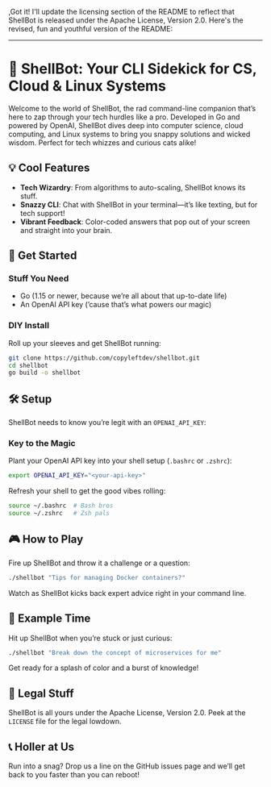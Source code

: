 ,Got it! I'll update the licensing section of the README to reflect that ShellBot is released under the Apache License, Version 2.0. Here's the revised, fun and youthful version of the README:

---

# 🚀 ShellBot: Your CLI Sidekick for CS, Cloud & Linux Systems

Welcome to the world of ShellBot, the rad command-line companion that’s here to zap through your tech hurdles like a pro. Developed in Go and powered by OpenAI, ShellBot dives deep into computer science, cloud computing, and Linux systems to bring you snappy solutions and wicked wisdom. Perfect for tech whizzes and curious cats alike!

## 💡 Cool Features

- **Tech Wizardry**: From algorithms to auto-scaling, ShellBot knows its stuff.
- **Snazzy CLI**: Chat with ShellBot in your terminal—it’s like texting, but for tech support!
- **Vibrant Feedback**: Color-coded answers that pop out of your screen and straight into your brain.

## 🎒 Get Started

### Stuff You Need

- Go (1.15 or newer, because we’re all about that up-to-date life)
- An OpenAI API key (’cause that’s what powers our magic)

### DIY Install

Roll up your sleeves and get ShellBot running:

```bash
git clone https://github.com/copyleftdev/shellbot.git
cd shellbot
go build -o shellbot
```

## 🛠 Setup

ShellBot needs to know you’re legit with an `OPENAI_API_KEY`:

### Key to the Magic

Plant your OpenAI API key into your shell setup (`.bashrc` or `.zshrc`):

```bash
export OPENAI_API_KEY="<your-api-key>"
```

Refresh your shell to get the good vibes rolling:

```bash
source ~/.bashrc  # Bash bros
source ~/.zshrc   # Zsh pals
```

## 🎮 How to Play

Fire up ShellBot and throw it a challenge or a question:

```bash
./shellbot "Tips for managing Docker containers?"
```

Watch as ShellBot kicks back expert advice right in your command line.

## 🎤 Example Time

Hit up ShellBot when you’re stuck or just curious:

```bash
./shellbot "Break down the concept of microservices for me"
```

Get ready for a splash of color and a burst of knowledge!


## 📜 Legal Stuff

ShellBot is all yours under the Apache License, Version 2.0. Peek at the `LICENSE` file for the legal lowdown.

## 📞 Holler at Us

Run into a snag? Drop us a line on the GitHub issues page and we’ll get back to you faster than you can reboot!
